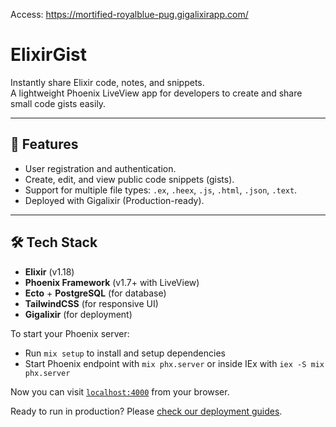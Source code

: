 
Access: https://mortified-royalblue-pug.gigalixirapp.com/
# ElixirGist

Instantly share Elixir code, notes, and snippets.  
A lightweight Phoenix LiveView app for developers to create and share small code gists easily.

---

## 🚀 Features

- User registration and authentication.
- Create, edit, and view public code snippets (gists).
- Support for multiple file types: `.ex`, `.heex`, `.js`, `.html`, `.json`, `.text`.
- Deployed with Gigalixir (Production-ready).

---

## 🛠 Tech Stack

- **Elixir** (v1.18)
- **Phoenix Framework** (v1.7+ with LiveView)
- **Ecto** + **PostgreSQL** (for database)
- **TailwindCSS** (for responsive UI)
- **Gigalixir** (for deployment)



To start your Phoenix server:

  * Run `mix setup` to install and setup dependencies
  * Start Phoenix endpoint with `mix phx.server` or inside IEx with `iex -S mix phx.server`

Now you can visit [`localhost:4000`](http://localhost:4000) from your browser.

Ready to run in production? Please [check our deployment guides](https://hexdocs.pm/phoenix/deployment.html).

